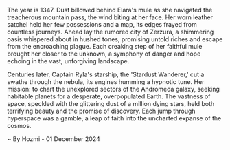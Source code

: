 
The year is 1347.  Dust billowed behind Elara's mule as she navigated the treacherous mountain pass, the wind biting at her face.  Her worn leather satchel held her few possessions and a map, its edges frayed from countless journeys.  Ahead lay the rumored city of Zerzura, a shimmering oasis whispered about in hushed tones, promising untold riches and escape from the encroaching plague.  Each creaking step of her faithful mule brought her closer to the unknown, a symphony of danger and hope echoing in the vast, unforgiving landscape.

Centuries later, Captain Ryla's starship, the 'Stardust Wanderer,' cut a swathe through the nebula, its engines humming a hypnotic tune.  Her mission: to chart the unexplored sectors of the Andromeda galaxy, seeking habitable planets for a desperate, overpopulated Earth.  The vastness of space, speckled with the glittering dust of a million dying stars, held both terrifying beauty and the promise of discovery. Each jump through hyperspace was a gamble, a leap of faith into the uncharted expanse of the cosmos.

~ By Hozmi - 01 December 2024
